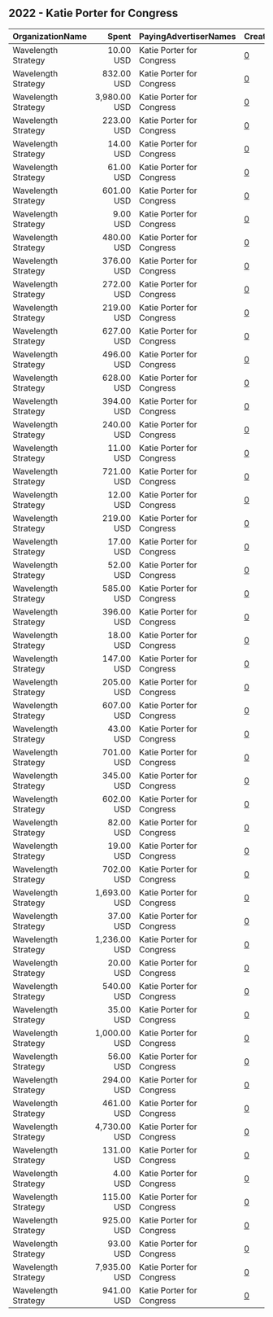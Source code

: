 ## 2022 - Katie Porter for Congress 
|OrganizationName|Spent|PayingAdvertiserNames|CreativeUrls|Impressions|Genders|AgeBrackets|CountryCodes|BillingAddresses|CandidateBallotInformation|
|:---|---:|:---|:---|---:|:---|:---|:---|:---|:---|
|Wavelength Strategy|10.00 USD|Katie Porter for Congress|[0](https://www.snap.com/political-ads/asset/ded5ac249b59087e0eb555a4b91352e1b8ea5d5bbcc3949abf7f030ae1976675?mediaType=mp4)|294||18+|united states|US|Katie Porter for Congress|
|Wavelength Strategy|832.00 USD|Katie Porter for Congress|[0](https://www.snap.com/political-ads/asset/b7f325a6b240bc38cda2433c1e5378db7e765800dec9f564e1c34b995fb07762?mediaType=jpg)|78,267||18+|united states|US|Katie Porter for Congress|
|Wavelength Strategy|3,980.00 USD|Katie Porter for Congress|[0](https://www.snap.com/political-ads/asset/e7fe2aef7f1915a85ca8abec117e8f8e78df22b0970a5efc37e4ad3e83668367?mediaType=mp4)|348,589||18+|united states|US|Katie Porter for Congress|
|Wavelength Strategy|223.00 USD|Katie Porter for Congress|[0](https://www.snap.com/political-ads/asset/54cfa235045d3b01540dfd79d94bd405da6c7edc97dd6fb43979946a020386ed?mediaType=mp4)|25,315||18+|united states|US|Katie Porter for Congress|
|Wavelength Strategy|14.00 USD|Katie Porter for Congress|[0](https://www.snap.com/political-ads/asset/54cfa235045d3b01540dfd79d94bd405da6c7edc97dd6fb43979946a020386ed?mediaType=mp4)|1,696||18+|united states|US|Katie Porter|
|Wavelength Strategy|61.00 USD|Katie Porter for Congress|[0](https://www.snap.com/political-ads/asset/ee4dcf8827f5e1d38422936f0f474415c88d0cd7c97ba29dbd612c95090ed2a8?mediaType=jpg)|2,062||18+|united states|US|Katie Porter for Congress|
|Wavelength Strategy|601.00 USD|Katie Porter for Congress|[0](https://www.snap.com/political-ads/asset/2461cb43dbee5ff76a9cd8e3e87b35cc0057b44870de90ed28e299840be7f687?mediaType=mp4)|56,483||18+|united states|US|Katie Porter for Congress|
|Wavelength Strategy|9.00 USD|Katie Porter for Congress|[0](https://www.snap.com/political-ads/asset/fca5c397e33acf01616c7c38e6ab6c3e41dd62a58f7f5f1c1ccf91be63b2526c?mediaType=mp4)|1,137||18+|united states|US|Katie Porter|
|Wavelength Strategy|480.00 USD|Katie Porter for Congress|[0](https://www.snap.com/political-ads/asset/ded5ac249b59087e0eb555a4b91352e1b8ea5d5bbcc3949abf7f030ae1976675?mediaType=mp4)|34,868||18+|united states|US|Katie Porter for Congress|
|Wavelength Strategy|376.00 USD|Katie Porter for Congress|[0](https://www.snap.com/political-ads/asset/b998e1b005e6b09f935e5f468517e477f235262d2cdb77573b44ee0a31e79835?mediaType=mp4)|16,955||18+|united states|US|Katie Porter|
|Wavelength Strategy|272.00 USD|Katie Porter for Congress|[0](https://www.snap.com/political-ads/asset/fca5c397e33acf01616c7c38e6ab6c3e41dd62a58f7f5f1c1ccf91be63b2526c?mediaType=mp4)|30,865||18+|united states|US|Katie Porter for Congress|
|Wavelength Strategy|219.00 USD|Katie Porter for Congress|[0](https://www.snap.com/political-ads/asset/a759e6c096cb1d1cc6cbfcd97d27beca1f48fd232626cd22ff1d190a48120f45?mediaType=mp4)|24,680||18+|united states|US|Katie Porter for Congress|
|Wavelength Strategy|627.00 USD|Katie Porter for Congress|[0](https://www.snap.com/political-ads/asset/8ea0ff0d506387dfd637752d097b2017c32240ed14b8e40207f828595a41db32?mediaType=jpg)|77,653||18+|united states|US|Katie Porter for Congress|
|Wavelength Strategy|496.00 USD|Katie Porter for Congress|[0](https://www.snap.com/political-ads/asset/c45e16d304faf110a687b797a9fcfabbf99bdec33d1031a247146c89ad158666?mediaType=mp4)|61,776||18+|united states|US|Katie Porter for Congress|
|Wavelength Strategy|628.00 USD|Katie Porter for Congress|[0](https://www.snap.com/political-ads/asset/912001e920d0e14dcce0d558a45b680844f280ac93344fa0b54b3a20acbc1b75?mediaType=jpg)|51,555||18+|united states|US|Katie Porter for Congress|
|Wavelength Strategy|394.00 USD|Katie Porter for Congress|[0](https://www.snap.com/political-ads/asset/97b11da6adc593e88b95ef56371c8e22eacd06fb341e51a32b1f42815beb5ba2?mediaType=mp4)|49,115||18+|united states|US|Katie Porter for Congress|
|Wavelength Strategy|240.00 USD|Katie Porter for Congress|[0](https://www.snap.com/political-ads/asset/2461cb43dbee5ff76a9cd8e3e87b35cc0057b44870de90ed28e299840be7f687?mediaType=mp4)|27,040||18+|united states|US|Katie Porter for Congress|
|Wavelength Strategy|11.00 USD|Katie Porter for Congress|[0](https://www.snap.com/political-ads/asset/502def832c1c942fc9cb7acf87628be566edc64d8114d04a380bf6a9f1224998?mediaType=jpg)|1,327||18+|united states|US|Katie Porter|
|Wavelength Strategy|721.00 USD|Katie Porter for Congress|[0](https://www.snap.com/political-ads/asset/691409e3498750caf97f8a30c167e9caa827240c7dbc3ec41822d6f17b0bfb3b?mediaType=jpg)|55,784||18+|united states|US|Katie Porter for Congress|
|Wavelength Strategy|12.00 USD|Katie Porter for Congress|[0](https://www.snap.com/political-ads/asset/2461cb43dbee5ff76a9cd8e3e87b35cc0057b44870de90ed28e299840be7f687?mediaType=mp4)|451||18+|united states|US|Katie Porter for Congress|
|Wavelength Strategy|219.00 USD|Katie Porter for Congress|[0](https://www.snap.com/political-ads/asset/3bb5516d699a2bd5a716ac4ba2fc766f972f8485f7fa95c318f991d754e29d17?mediaType=mp4)|18,666||18+|united states|US|Katie Porter for Congress|
|Wavelength Strategy|17.00 USD|Katie Porter for Congress|[0](https://www.snap.com/political-ads/asset/1e01998d7f119b8ffe3dc0d75adb63e890999c99cae2e70d82d9a6e8992d6e6c?mediaType=mp4)|637||18+|united states|US|Katie Porter for Congress|
|Wavelength Strategy|52.00 USD|Katie Porter for Congress|[0](https://www.snap.com/political-ads/asset/8ea0ff0d506387dfd637752d097b2017c32240ed14b8e40207f828595a41db32?mediaType=jpg)|1,996||18+|united states|US|Katie Porter for Congress|
|Wavelength Strategy|585.00 USD|Katie Porter for Congress|[0](https://www.snap.com/political-ads/asset/b278dacf9a16815443e5d970ce407182a7e123aab3413a5ee199d87e00891fce?mediaType=jpg)|40,950||18+|united states|US|Katie Porter for Congress|
|Wavelength Strategy|396.00 USD|Katie Porter for Congress|[0](https://www.snap.com/political-ads/asset/b998e1b005e6b09f935e5f468517e477f235262d2cdb77573b44ee0a31e79835?mediaType=mp4)|18,041||18+|united states|US|Katie Porter|
|Wavelength Strategy|18.00 USD|Katie Porter for Congress|[0](https://www.snap.com/political-ads/asset/ba0406a73975d3ccf26dfcec8d45611c07e24a0b0642aa000e9992073370f631?mediaType=mp4)|643||18+|united states|US|Katie Porter for Congress|
|Wavelength Strategy|147.00 USD|Katie Porter for Congress|[0](https://www.snap.com/political-ads/asset/b91ef03f8040c29703278a99b214b1b1a4d68ea4aa288989d6d21404e08446de?mediaType=jpg)|6,969||18+|united states|US|Katie Porter|
|Wavelength Strategy|205.00 USD|Katie Porter for Congress|[0](https://www.snap.com/political-ads/asset/3bb5516d699a2bd5a716ac4ba2fc766f972f8485f7fa95c318f991d754e29d17?mediaType=mp4)|14,759||18+|united states|US|Katie Porter for Congress|
|Wavelength Strategy|607.00 USD|Katie Porter for Congress|[0](https://www.snap.com/political-ads/asset/a759e6c096cb1d1cc6cbfcd97d27beca1f48fd232626cd22ff1d190a48120f45?mediaType=mp4)|56,904||18+|united states|US|Katie Porter for Congress|
|Wavelength Strategy|43.00 USD|Katie Porter for Congress|[0](https://www.snap.com/political-ads/asset/c45e16d304faf110a687b797a9fcfabbf99bdec33d1031a247146c89ad158666?mediaType=mp4)|1,681||18+|united states|US|Katie Porter for Congress|
|Wavelength Strategy|701.00 USD|Katie Porter for Congress|[0](https://www.snap.com/political-ads/asset/fca5c397e33acf01616c7c38e6ab6c3e41dd62a58f7f5f1c1ccf91be63b2526c?mediaType=mp4)|65,260||18+|united states|US|Katie Porter for Congress|
|Wavelength Strategy|345.00 USD|Katie Porter for Congress|[0](https://www.snap.com/political-ads/asset/8aeb4ec228a749b9b51d856daad5c7e24a6f86e82aea129e1708f03e1834a084?mediaType=mp4)|38,511||18+|united states|US|Katie Porter|
|Wavelength Strategy|602.00 USD|Katie Porter for Congress|[0](https://www.snap.com/political-ads/asset/54cfa235045d3b01540dfd79d94bd405da6c7edc97dd6fb43979946a020386ed?mediaType=mp4)|56,386||18+|united states|US|Katie Porter for Congress|
|Wavelength Strategy|82.00 USD|Katie Porter for Congress|[0](https://www.snap.com/political-ads/asset/8aeb4ec228a749b9b51d856daad5c7e24a6f86e82aea129e1708f03e1834a084?mediaType=mp4)|3,903||18+|united states|US|Katie Porter|
|Wavelength Strategy|19.00 USD|Katie Porter for Congress|[0](https://www.snap.com/political-ads/asset/b7f325a6b240bc38cda2433c1e5378db7e765800dec9f564e1c34b995fb07762?mediaType=jpg)|697||18+|united states|US|Katie Porter for Congress|
|Wavelength Strategy|702.00 USD|Katie Porter for Congress|[0](https://www.snap.com/political-ads/asset/ccf2efb85b97ed63a106dacd02ceb13afc1e21baf884541a5825fd379a7ca9b7?mediaType=jpg)|55,040||18+|united states|US|Katie Porter for Congress|
|Wavelength Strategy|1,693.00 USD|Katie Porter for Congress|[0](https://www.snap.com/political-ads/asset/8ea0ff0d506387dfd637752d097b2017c32240ed14b8e40207f828595a41db32?mediaType=jpg)|179,048||18+|united states|US|Katie Porter for Congress|
|Wavelength Strategy|37.00 USD|Katie Porter for Congress|[0](https://www.snap.com/political-ads/asset/b278dacf9a16815443e5d970ce407182a7e123aab3413a5ee199d87e00891fce?mediaType=jpg)|911||18+|united states|US|Katie Porter for Congress|
|Wavelength Strategy|1,236.00 USD|Katie Porter for Congress|[0](https://www.snap.com/political-ads/asset/b998e1b005e6b09f935e5f468517e477f235262d2cdb77573b44ee0a31e79835?mediaType=mp4)|137,758||18+|united states|US|Katie Porter|
|Wavelength Strategy|20.00 USD|Katie Porter for Congress|[0](https://www.snap.com/political-ads/asset/a759e6c096cb1d1cc6cbfcd97d27beca1f48fd232626cd22ff1d190a48120f45?mediaType=mp4)|721||18+|united states|US|Katie Porter for Congress|
|Wavelength Strategy|540.00 USD|Katie Porter for Congress|[0](https://www.snap.com/political-ads/asset/b91ef03f8040c29703278a99b214b1b1a4d68ea4aa288989d6d21404e08446de?mediaType=jpg)|60,207||18+|united states|US|Katie Porter|
|Wavelength Strategy|35.00 USD|Katie Porter for Congress|[0](https://www.snap.com/political-ads/asset/97b11da6adc593e88b95ef56371c8e22eacd06fb341e51a32b1f42815beb5ba2?mediaType=mp4)|1,375||18+|united states|US|Katie Porter for Congress|
|Wavelength Strategy|1,000.00 USD|Katie Porter for Congress|[0](https://www.snap.com/political-ads/asset/502def832c1c942fc9cb7acf87628be566edc64d8114d04a380bf6a9f1224998?mediaType=jpg)|93,780||18+|united states|US|Katie Porter for Congress|
|Wavelength Strategy|56.00 USD|Katie Porter for Congress|[0](https://www.snap.com/political-ads/asset/8aeb4ec228a749b9b51d856daad5c7e24a6f86e82aea129e1708f03e1834a084?mediaType=mp4)|2,693||18+|united states|US|Katie Porter|
|Wavelength Strategy|294.00 USD|Katie Porter for Congress|[0](https://www.snap.com/political-ads/asset/b7f325a6b240bc38cda2433c1e5378db7e765800dec9f564e1c34b995fb07762?mediaType=jpg)|33,334||18+|united states|US|Katie Porter for Congress|
|Wavelength Strategy|461.00 USD|Katie Porter for Congress|[0](https://www.snap.com/political-ads/asset/502def832c1c942fc9cb7acf87628be566edc64d8114d04a380bf6a9f1224998?mediaType=jpg)|52,355||18+|united states|US|Katie Porter for Congress|
|Wavelength Strategy|4,730.00 USD|Katie Porter for Congress|[0](https://www.snap.com/political-ads/asset/93816a26e136b3aa771b64c1f117a2c54124401814129f0878f31e93d6e91d5c?mediaType=mp4)|364,454||18+|united states|US|Katie Porter for Congress|
|Wavelength Strategy|131.00 USD|Katie Porter for Congress|[0](https://www.snap.com/political-ads/asset/ded5ac249b59087e0eb555a4b91352e1b8ea5d5bbcc3949abf7f030ae1976675?mediaType=mp4)|11,185||18+|united states|US|Katie Porter for Congress|
|Wavelength Strategy|4.00 USD|Katie Porter for Congress|[0](https://www.snap.com/political-ads/asset/3bb5516d699a2bd5a716ac4ba2fc766f972f8485f7fa95c318f991d754e29d17?mediaType=mp4)|136||18+|united states|US|Katie Porter for Congress|
|Wavelength Strategy|115.00 USD|Katie Porter for Congress|[0](https://www.snap.com/political-ads/asset/b278dacf9a16815443e5d970ce407182a7e123aab3413a5ee199d87e00891fce?mediaType=jpg)|10,039||18+|united states|US|Katie Porter for Congress|
|Wavelength Strategy|925.00 USD|Katie Porter for Congress|[0](https://www.snap.com/political-ads/asset/c45e16d304faf110a687b797a9fcfabbf99bdec33d1031a247146c89ad158666?mediaType=mp4)|99,921||18+|united states|US|Katie Porter for Congress|
|Wavelength Strategy|93.00 USD|Katie Porter for Congress|[0](https://www.snap.com/political-ads/asset/b91ef03f8040c29703278a99b214b1b1a4d68ea4aa288989d6d21404e08446de?mediaType=jpg)|4,469||18+|united states|US|Katie Porter|
|Wavelength Strategy|7,935.00 USD|Katie Porter for Congress|[0](https://www.snap.com/political-ads/asset/7dcaacea8fbe433ee7f98624994d4e4299936579633c944608116e6e9600bf6c?mediaType=mp4)|722,624||18+|united states|US|Katie Porter for Congress|
|Wavelength Strategy|941.00 USD|Katie Porter for Congress|[0](https://www.snap.com/political-ads/asset/97b11da6adc593e88b95ef56371c8e22eacd06fb341e51a32b1f42815beb5ba2?mediaType=mp4)|101,358||18+|united states|US|Katie Porter for Congress|

